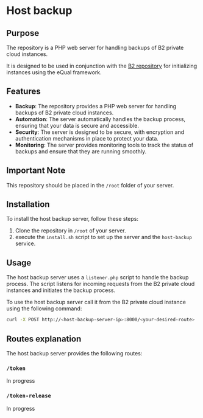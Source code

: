# Host backup

## Purpose

The repository is a PHP web server for handling backups of B2 private cloud instances.

It is designed to be used in conjunction with the [B2 repository](https://github.com/yesbabylon/b2) for initializing
instances using the eQual framework.

## Features

- **Backup**: The repository provides a PHP web server for handling backups of B2 private cloud instances.
- **Automation**: The server automatically handles the backup process, ensuring that your data is secure and accessible.
- **Security**: The server is designed to be secure, with encryption and authentication mechanisms in place to protect
  your data.
- **Monitoring**: The server provides monitoring tools to track the status of backups and ensure that they are running
  smoothly.

## Important Note

This repository should be placed in the ``/root`` folder of your server.

## Installation

To install the host backup server, follow these steps:

1. Clone the repository in ``/root`` of your server.
2. execute the `install.sh` script to set up the server and the ``host-backup`` service.

## Usage

The host backup server uses a ``listener.php`` script to handle the backup process.
The script listens for incoming requests from the B2 private cloud instances and initiates the backup process.

To use the host backup server call it from the B2 private cloud instance using the following command:

```bash
curl -X POST http://<host-backup-server-ip>:8000/<your-desired-route>
```

## Routes explanation

The host backup server provides the following routes:

### ``/token``

In progress

### ``/token-release``

In progress